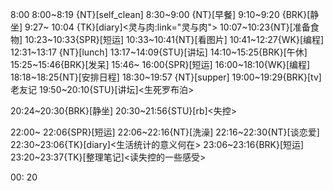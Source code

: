 
8:00
8:00~8:19 {NT}[self_clean]
8:30~9:00 {NT}[早餐]
9:10~9:20 {BRK}[静坐]
9:27~ 10:04 {TK}[diary]<灵与肉:link="灵与肉">
10:07~10:23{NT}[准备食物]
10:23~10:33{SPR}[短运]
10:33~10:41{NT}[看图片]
10:41~12:27{WK}[编程]<life-time-tracker>
12:31~13:17 {NT}[lunch]
13:17~14:09{STU}[讲坛]
14:10~15:25{BRK}[午休]
15:25~15:46{BRK}[发呆]
15:46~ 16:00{SPR}[短运]
16:00~18:10{WK}[编程]<life-time-tracker>
18:18~18:25{NT}[安排日程]
18:30~19:57 {NT}[supper]
19:00~19:29{BRK}[tv]老友记
19:50~20:10{STU}[讲坛]<生死罗布泊>

20:24~20:30{BRK}[静坐]
20:30~21:56{STU}[rb]<失控> 

22:00~ 22:06{SPR}[短运]
22:06~22:16{NT}[洗澡]
22:16~22:30{NT}[谈恋爱]
22:30~23:06{TK}[diary]<生活统计的意义何在>
23:06~23:16{BRK}[短运]
23:20~23:37{TK}[整理笔记]<读失控的一些感受>

00: 20


